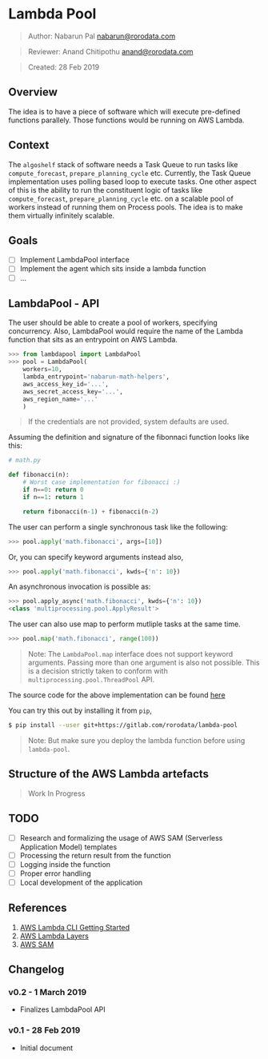 # Lambda Pool

> Author: Nabarun Pal <nabarun@rorodata.com>

> Reviewer: Anand Chitipothu <anand@rorodata.com>

> Created: 28 Feb 2019

## Overview

The idea is to have a piece of software which will execute pre-defined functions parallely. Those functions would be running on AWS Lambda.

## Context

The `algoshelf` stack of software needs a Task Queue to run tasks like `compute_forecast`, `prepare_planning_cycle` etc. Currently, the Task Queue implementation uses polling based loop to execute tasks. One other aspect of this is the ability to run the constituent logic of tasks like `compute_forecast`, `prepare_planning_cycle` etc. on a scalable pool of workers instead of running them on Process pools. The idea is to make them virtually infinitely scalable.

## Goals

- [ ] Implement LambdaPool interface
- [ ] Implement the agent which sits inside a lambda function
- [ ] ...

## LambdaPool - API

The user should be able to create a pool of workers, specifying concurrency. Also, LambdaPool would require the name of the Lambda function that sits as an entrypoint on AWS Lambda.

```python
>>> from lambdapool import LambdaPool
>>> pool = LambdaPool(
    workers=10,
    lambda_entrypoint='nabarun-math-helpers',
    aws_access_key_id='...',
    aws_secret_access_key='...',
    aws_region_name='...'
    )
```

> If the credentials are not provided, system defaults are used.

Assuming the definition and signature of the fibonnaci function looks like this:

```python
# math.py

def fibonacci(n):
    # Worst case implementation for fibonacci :)
    if n==0: return 0
    if n==1: return 1

    return fibonacci(n-1) + fibonacci(n-2)

```

The user can perform a single synchronous task like the following:

```python
>>> pool.apply('math.fibonacci', args=[10])
```

Or, you can specify keyword arguments instead also,

```python
>>> pool.apply('math.fibonacci', kwds={'n': 10})
```

An asynchronous invocation is possible as:

```python
>>> pool.apply_async('math.fibonacci', kwds={'n': 10})
<class 'multiprocessing.pool.ApplyResult'>
```

The user can also use map to perform mutliple tasks at the same time.

```python
>>> pool.map('math.fibonacci', range(100))
```

> Note: The `LambdaPool.map` interface does not support keyword arguments. Passing more than one argument is also not possible. This is a decision strictly taken to conform with `multiprocessing.pool.ThreadPool` API.

The source code for the above implementation can be found [here](lambda-pool-src)

You can try this out by installing it from `pip`,

```bash
$ pip install --user git+https://gitlab.com/rorodata/lambda-pool
```

> Note: But make sure you deploy the lambda function before using `lambda-pool`.

## Structure of the AWS Lambda artefacts

> Work In Progress


## TODO

- [ ] Research and formalizing the usage of AWS SAM (Serverless Application Model) templates
- [ ] Processing the return result from the function
- [ ] Logging inside the function
- [ ] Proper error handling
- [ ] Local development of the application

## References

1. [AWS Lambda CLI Getting Started](https://docs.aws.amazon.com/lambda/latest/dg/with-userapp.html)
2. [AWS Lambda Layers](https://docs.aws.amazon.com/lambda/latest/dg/configuration-layers.html)
3. [AWS SAM](https://docs.aws.amazon.com/serverless-application-model/latest/developerguide/what-is-sam.html)

## Changelog

### v0.2 - 1 March 2019

- Finalizes LambdaPool API

### v0.1 - 28 Feb 2019

- Initial document

[lambda-pool-src]: https://github.com/rorodata/lambda-pool

